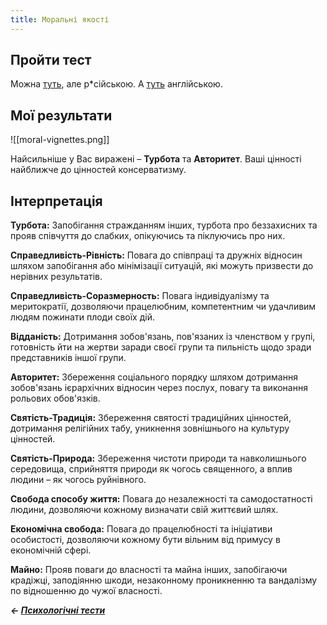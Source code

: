```yaml
---
title: Моральні якості
---
```


## Пройти тест
Можна [туть](https://www.idrlabs.com/ru/moral-vignettes/test.php), але р\*сійською.
А [туть](https://www.idrlabs.com/moral-vignettes/test.php) англійською.

## Мої результати

![[moral-vignettes.png]]

Найсильніше у Вас виражені – **Турбота** та **Авторитет**.
Ваші цінності найближче до цінностей консерватизму.

## Інтерпретація
**Турбота:** Запобігання стражданням інших, турбота про беззахисних та прояв співчуття до слабких, опікуючись та піклуючись про них.  
  
**Справедливість-Рівність:** Повага до співпраці та дружніх відносин шляхом запобігання або мінімізації ситуацій, які можуть призвести до нерівних результатів.  

**Справедливість-Соразмерность:** Повага індивідуалізму та меритократії, дозволяючи працелюбним, компетентним чи удачливим людям пожинати плоди своїх дій.  

**Відданість:** Дотримання зобов'язань, пов'язаних із членством у групі, готовність йти на жертви заради своєї групи та пильність щодо зради представників іншої групи.  

**Авторитет:** Збереження соціального порядку шляхом дотримання зобов'язань ієрархічних відносин через послух, повагу та виконання рольових обов'язків.  

**Святість-Традиція:** Збереження святості традиційних цінностей, дотримання релігійних табу, уникнення зовнішнього на культуру цінностей.  

**Святість-Природа:** Збереження чистоти природи та навколишнього середовища, сприйняття природи як чогось священного, а вплив людини – як чогось руйнівного.  
  
**Свобода способу життя:** Повага до незалежності та самодостатності людини, дозволяючи кожному визначати свій життєвий шлях.  
  
**Економічна свобода:** Повага до працелюбності та ініціативи особистості, дозволяючи кожному бути вільним від примусу в економічній сфері.  
  
**Майно:** Прояв поваги до власності та майна інших, запобігаючи крадіжці, заподіянню шкоди, незаконному проникненню та вандалізму по відношенню до чужої власності.

***← [Психологічні тести](/psycho)***